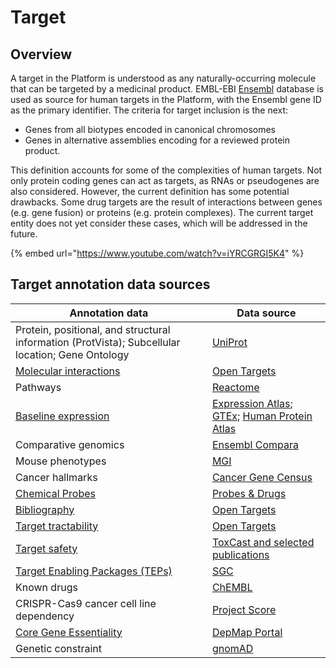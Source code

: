 # Target

## Overview

A target in the Platform is understood as any naturally-occurring molecule that can be targeted by a medicinal product. EMBL-EBI [Ensembl](https://www.ensembl.org) database is used as source for human targets in the Platform, with the Ensembl gene ID as the primary identifier. The criteria for target inclusion is the next:

* Genes from all biotypes encoded in canonical chromosomes
* Genes in alternative assemblies encoding for a reviewed protein product.

This definition accounts for some of the complexities of human targets. Not only protein coding genes can act as targets, as RNAs or pseudogenes are also considered. However, the current definition has some potential drawbacks. Some drug targets are the result of interactions between genes (e.g. gene fusion) or proteins (e.g. protein complexes). The current target entity does not yet consider these cases, which will be addressed in the future.

{% embed url="https://www.youtube.com/watch?v=iYRCGRGI5K4" %}

## Target annotation data sources

| Annotation data                                                                                  | Data source                                                                                                                                                       |
| ------------------------------------------------------------------------------------------------ | ----------------------------------------------------------------------------------------------------------------------------------------------------------------- |
| Protein, positional, and structural information (ProtVista); Subcellular location; Gene Ontology | [UniProt](https://www.uniprot.org)                                                                                                                                |
| [Molecular interactions](molecular-interactions.md)                                              | [Open Targets](molecular-interactions.md)                                                                                                                         |
| Pathways                                                                                         | [Reactome](https://reactome.org)                                                                                                                                  |
| [Baseline expression](baseline-expression.md)                                                    | [Expression Atlas](https://www.ebi.ac.uk/gxa/home); [GTEx](https://www.gtexportal.org/home/documentationPage); [Human Protein Atlas](http://www.proteinatlas.org) |
| Comparative genomics                                                                             | [Ensembl Compara](https://www.ensembl.org/info/docs/api/compara/index.html)                                                                                       |
| Mouse phenotypes                                                                                 | [MGI](http://www.informatics.jax.org/phenotypes.shtml)                                                                                                            |
| Cancer hallmarks                                                                                 | [Cancer Gene Census](https://cancer.sanger.ac.uk/census)                                                                                                          |
| [Chemical Probes](chemical-probes-and-teps.md)                                                   | [Probes & Drugs](https://www.probes-drugs.org)                                                                                                                    |
| [Bibliography](../bibliography.md)                                                               | [Open Targets](../bibliography.md)                                                                                                                                |
| [Target tractability](tractability.md)                                                           | [Open Targets](tractability.md)                                                                                                                                   |
| [Target safety](safety.md)                                                                       | [ToxCast and selected publications](safety.md)                                                                                                                    |
| [Target Enabling Packages (TEPs)](chemical-probes-and-teps.md)                                   | [SGC](https://www.thesgc.org/tep)                                                                                                                                 |
| Known drugs                                                                                      | [ChEMBL](https://www.ebi.ac.uk/chembl/)                                                                                                                           |
| CRISPR-Cas9 cancer cell line dependency                                                          | [Project Score](https://score.depmap.sanger.ac.uk)                                                                                                                |
| [Core Gene Essentiality](https://platform-docs.opentargets.org/target/core-gene-essentiality)    | [DepMap Portal](https://depmap.org/portal/)                                                                                                                       |
| Genetic constraint                                                                               | [gnomAD](https://gnomad.broadinstitute.org)                                                                                                                       |

